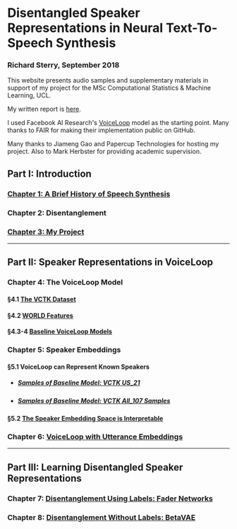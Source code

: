 
# Disentangled Speaker Representations in Neural Text-To-Speech Synthesis
### Richard Sterry, September 2018
This website presents audio samples and supplementary materials in support of my project for the 
MSc 
Computational Statistics & Machine Learning, UCL.

My written report is [here](docs/report/COMPGM99-Sterry-Richard.pdf).

I used Facebook AI Research's [VoiceLoop](https://github.com/facebookresearch/loop) model as the starting point. Many thanks to FAIR for making their implementation public on GitHub. 

Many thanks to Jiameng Gao and Papercup Technologies for hosting my project. Also to Mark 
Herbster for providing academic supervision.

## Part I: Introduction
### [Chapter 1: A Brief History of Speech Synthesis](introduction_resources.md)

### Chapter 2: Disentanglement

### [Chapter 3: My Project](architecture_overview.md)

<hr>

## Part II: Speaker Representations in VoiceLoop 
### Chapter 4: The VoiceLoop Model
#### §4.1 [The VCTK Dataset](vctk.md)
#### §4.2 [WORLD Features](world_features.md)
#### §4.3-4 [Baseline VoiceLoop Models](voiceloop_baseline.md)


### Chapter 5: Speaker Embeddings
#### §5.1 VoiceLoop can Represent Known Speakers
* ##### [Samples of Baseline Model: VCTK US_21](vctk_us_22_samples.md)
* ##### [Samples of Baseline Model: VCTK All_107 Samples](vctk_all_107_samples.md)

#### §5.2 [The Speaker Embedding Space is Interpretable](speakers_in_voiceloop.md)

### Chapter 6: [VoiceLoop with Utterance Embeddings](utterance_embeddings.md)

<hr>

## Part III: Learning Disentangled Speaker Representations 
### Chapter 7:  [Disentanglement Using Labels: Fader Networks](fader_networks.md)

### Chapter 8: [Disentanglement Without Labels: BetaVAE](betavae.md)
